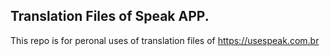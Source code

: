## Translation Files of Speak APP. 

This repo is for peronal uses of translation files of https://usespeak.com.br
